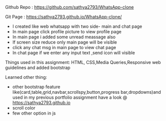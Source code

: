 Github Repo : https://github.com/sathya2793/WhatsApp-clone

Git Page : https://sathya2793.github.io/WhatsApp-clone/

* I created like web whatsapp with two side- main and chat page
* In main page click profile picture to view profile page
* In main page i added some unread meassage also
* If screen size reduce only main page will be visible
* click any chat msg in main page to view chat page
* In chat page if we enter any input text ,send icon will visible

Things used in this assignment:
HTML, CSS,Media Queries,Responsive web guidelines and added bootstrap

Learned other thing:
* other bootstrap feature like(card,table,grid,navbar,scrollspy,button,progress bar,dropdowns)and used in my previous portfolio assignment have a look @ https://sathya2793.github.io
* scroll color
* few other option in js
